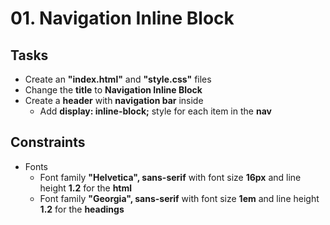 # 01. Navigation Inline Block

## Tasks
 * Create an **"index.html"** and **"style.css"** files
 * Change the **title** to **Navigation Inline Block**
 * Create a **header**  with **navigation bar** inside
	* Add **display: inline-block;** style for each item in the **nav**
	
## Constraints
 * Fonts
	* Font family **"Helvetica", sans-serif** with font size **16px** and line height **1.2** for the **html**
	* Font family **"Georgia", sans-serif** with font size **1em** and line height **1.2** for the **headings**






